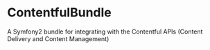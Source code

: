ContentfulBundle
================

A Symfony2 bundle for integrating with the Contentful APIs (Content Delivery and Content Management)
